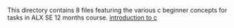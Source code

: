 This directory contains 8 files featuring the various c beginner concepts for tasks in ALX SE 12 months course.
[introduction to c](www.google.com)
